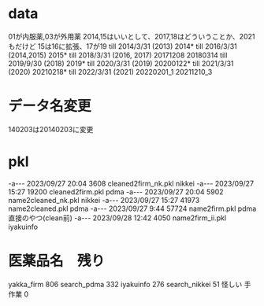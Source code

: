 # data
01が内服薬,03が外用薬
2014,15はいいとして、2017,18はどういうことか、2021もだけど
15は16に拡張、17が19
till 2014/3/31 (2013)
2014*
till 2016/3/31 (2014,2015)
2015*
till 2018/3/31 (2016, 2017)
20171208
20180314
till 2019/9/30 (2018)
2019*
till 2020/3/31 (2019)
20200122*
till 2021/3/31 (2020)
20210218*
till 2022/3/31 (2021)
20220201_1
20211210_3
# データ名変更
140203は20140203に変更

# pkl
-a---          2023/09/27    20:04           3608 cleaned2firm_nk.pkl nikkei
-a---          2023/09/27    15:27          19200 cleaned2firm.pkl pdma
-a---          2023/09/27    20:04           5902 name2cleaned_nk.pkl nikkei
-a---          2023/09/27    15:27          41973 name2cleaned.pkl pdma
-a---          2023/09/27     9:44          57724 name2firm.pkl  pdma 直接のやつ(clean前)
-a---          2023/09/28    12:42           4050 name2firm_ii.pkl iyakuinfo

# 医薬品名　残り
yakka_firm 806
search_pdma 332
iyakuinfo 276
search_nikkei 51 怪しい
手作業 0